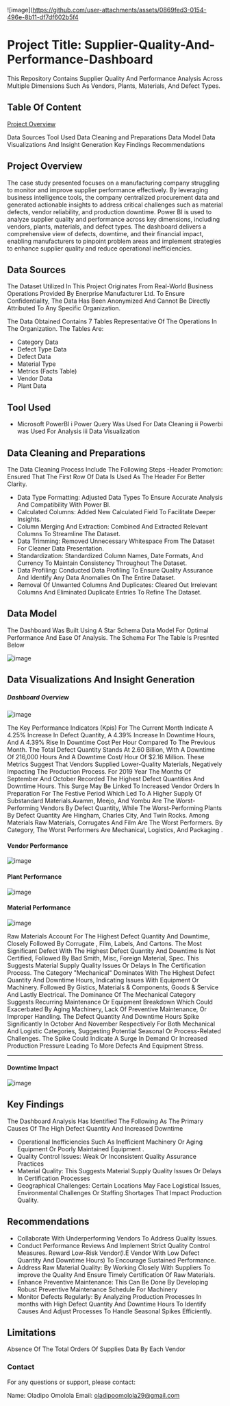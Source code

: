 
![image](https://github.com/user-attachments/assets/0869fed3-0154-496e-8b11-df7df602b5f4

# Project Title: Supplier-Quality-And-Performance-Dashboard
This Repository Contains Supplier Quality And Performance Analysis Across Multiple Dimensions Such As Vendors, Plants, Materials, And Defect Types. 

## Table Of Content

[Project Overview](#project-overview)


Data Sources
Tool  Used
Data Cleaning and Preparations
Data Model
Data Visualizations And Insight Generation
Key Findings
Recommendations

## Project Overview

The case study presented focuses on a manufacturing company struggling to monitor and improve supplier performance effectively. By leveraging business intelligence tools, the company centralized procurement data and generated actionable insights to address critical challenges such as material defects, vendor reliability, and production downtime.
Power BI is used to analyze supplier quality and performance across key dimensions, including vendors, plants, materials, and defect types. The dashboard delivers a comprehensive view of defects, downtime, and their financial impact, enabling manufacturers to pinpoint problem areas and implement strategies to enhance supplier quality and reduce operational inefficiencies.


## Data Sources

The Dataset Utilized In This Project Originates From Real-World Business Operations Provided By Enerprise Manufacturer Ltd. To Ensure Confidentiality, The Data Has Been Anonymized And Cannot Be Directly Attributed To Any Specific Organization.

The Data Obtained Contains 7 Tables Representative Of The Operations In The Organization. The Tables Are:
- Category Data
- Defect Type Data
- Defect Data
- Material Type
- Metrics (Facts Table)
- Vendor Data
- Plant Data

## Tool  Used
  - Microsoft PowerBI
      i Power Query Was Used For Data Cleaning
      ii Powerbi was Used For Analysis
      iii Data Visualization

##  Data Cleaning and Preparations
The Data Cleaning Process Include The Following Steps
-Header Promotion: Ensured That The First Row Of Data Is Used As The Header For Better Clarity.
- Data Type Formatting: Adjusted Data Types To Ensure Accurate Analysis And Compatibility With Power BI.
- Calculated Columns: Added New Calculated Field To Facilitate Deeper Insights.
- Column Merging And Extraction: Combined And Extracted Relevant Columns To Streamline The Dataset.
- Data Trimming: Removed Unnecessary Whitespace From The Dataset For Cleaner Data Presentation.
- Standardization: Standardized Column Names, Date Formats, And Currency To Maintain Consistency Throughout The Dataset.
- Data Profiling: Conducted Data Profiling To Ensure Quality Assurance And Identify Any Data Anomalies On The Entire Dataset.
- Removal Of Unwanted Columns And Duplicates: Cleared Out Irrelevant Columns And Eliminated Duplicate Entries To Refine The Dataset.

##  Data Model
The Dashboard Was Built Using A Star Schema Data Model For Optimal Performance And Ease Of Analysis. 
The Schema For The Table Is Presnted Below

![image](https://github.com/user-attachments/assets/a580fd4e-4f46-4a5f-bf20-3ac3ad489754)



## Data Visualizations And Insight Generation

##### Dashboard Overview

![image](https://github.com/user-attachments/assets/a9457b06-2bb7-4898-9b20-594973e83500)


The Key Performance Indicators (Kpis) For The Current Month Indicate A 4.25% Increase In Defect Quantity, A 4.39% Increase In Downtime Hours, And A 4.39% Rise In Downtime Cost Per Hour Compared To The Previous Month. The Total Defect Quantity Stands At 2.60 Billion, With A Downtime Of 216,000 Hours And A Downtime Cost/ Hour Of $2.16 Million. These Metrics Suggest That Vendors Supplied Lower-Quality Materials, Negatively Impacting The Production Process.
For 2019 Year The Months Of September And October Recorded The Highest Defect Quantities And Downtime Hours. This Surge May Be Linked To Increased Vendor Orders In Preparation For The Festive Period Which Led To A Higher Supply Of Substandard Materials.Avamm, Meejo, And Yombu Are The Worst-Performing Vendors By Defect Quantity, While The Worst-Performing Plants By Defect Quantity Are Hingham, Charles City, And Twin Rocks. Among Materials Raw Materials,  Corrugates And Film Are The Worst Performers.  By Category, The Worst Performers Are Mechanical, Logistics, And Packaging .

#### Vendor Performance

![image](https://github.com/user-attachments/assets/63a303ca-8627-4825-95d1-4647599ec05d)


#### Plant Performance

![image](https://github.com/user-attachments/assets/0dfa878d-38ea-4d24-902a-1d7c37d48308)


#### Material Performance

![image](https://github.com/user-attachments/assets/4e54d949-a14e-4dec-9715-968ab85b2b17)


Raw Materials Account For The Highest Defect Quantity And Downtime, Closely Followed By Corrugate , Film, Labels, And Cartons. The Most Significant Defect With The Highest Defect Quantity And Downtime Is Not Certified, Followed By Bad Smith, Misc, Foreign Material, Spec. This Suggests Material Supply Quality Issues Or Delays In The Certification Process.
The Category "Mechanical" Dominates With The Highest Defect Quantity And Downtime Hours, Indicating Issues With Equipment Or Machinery. Followed By Gistics, Materials & Components, Goods & Service And Lastly Electrical. The Dominance Of The Mechanical Category Suggests Recurring Maintenance Or Equipment Breakdown Which Could Exacerbated By Aging Machinery, Lack Of Preventive Maintenance, Or Improper Handling.
The Defect Quantity And Downtime Hours Spike Significantly In October And November Respectively For Both Mechanical And Logistic Categories, Suggesting Potential Seasonal Or Process-Related Challenges. The Spike Could Indicate A Surge In Demand Or Increased Production Pressure Leading To More Defects And Equipment Stress.

-------------------------------------------------------------------------------------

#### Downtime Impact

![image](https://github.com/user-attachments/assets/28943ac4-ad1e-4083-b5a1-f39ee995d783)


## Key Findings 
The Dashboard Analysis Has Identified The Following As The Primary Causes Of The High Defect Quantity And Increased Downtime

- Operational Inefficiencies Such As Inefficient Machinery Or Aging Equipment Or Poorly Maintained Equipment .
- Quality Control Issues: Weak Or Inconsistent Quality Assurance Practices 
- Material Quality: This Suggests Material Supply Quality Issues Or Delays In Certification Processes 
- Geographical Challenges: Certain Locations May Face Logistical Issues, Environmental Challenges Or Staffing Shortages That Impact Production Quality.

## Recommendations
- Collaborate With Underperforming Vendors To Address Quality Issues. 
- Conduct  Performance Reviews And Implement Strict Quality Control Measures. Reward Low-Risk Vendor(I.E Vendor With Low Defect Quantity And Downtime Hours) To Encourage Sustained 
  Performance.
- Address Raw Material Quality: By Working Closely With Suppliers To improve the Quality And Ensure Timely Certification Of Raw Materials.
- Enhance Preventive Maintenance: This Can Be Done By Developing Robust Preventive Maintenance Schedule For Machinery
- Monitor Defects Regularly: By Analyzing Production Processes In months with High Defect Quantity And Downtime Hours To Identify Causes And Adjust Processes To Handle Seasonal Spikes 
  Efficiently.

## Limitations 
Absence Of The Total Orders Of Supplies  Data  By Each Vendor 

### Contact
For any questions or support, please contact:

Name: Oladipo Omolola
Email: oladipoomolola29@gmail.com



